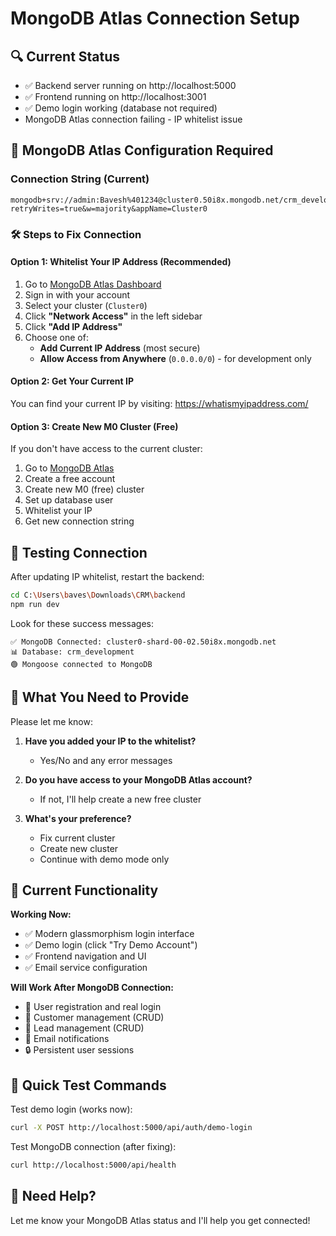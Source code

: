 # MongoDB Atlas Connection Setup

## 🔍 Current Status
- ✅ Backend server running on http://localhost:5000
- ✅ Frontend running on http://localhost:3001  
- ✅ Demo login working (database not required)
-  MongoDB Atlas connection failing - IP whitelist issue

## 🔧 MongoDB Atlas Configuration Required

### Connection String (Current)
```
mongodb+srv://admin:Bavesh%401234@cluster0.50i8x.mongodb.net/crm_development?retryWrites=true&w=majority&appName=Cluster0
```

### 🛠️ Steps to Fix Connection

#### Option 1: Whitelist Your IP Address (Recommended)
1. Go to [MongoDB Atlas Dashboard](https://cloud.mongodb.com/)
2. Sign in with your account
3. Select your cluster (`Cluster0`)
4. Click **"Network Access"** in the left sidebar
5. Click **"Add IP Address"**
6. Choose one of:
   - **Add Current IP Address** (most secure)
   - **Allow Access from Anywhere** (`0.0.0.0/0`) - for development only

#### Option 2: Get Your Current IP
You can find your current IP by visiting: https://whatismyipaddress.com/

#### Option 3: Create New M0 Cluster (Free)
If you don't have access to the current cluster:
1. Go to [MongoDB Atlas](https://www.mongodb.com/cloud/atlas)
2. Create a free account
3. Create new M0 (free) cluster
4. Set up database user
5. Whitelist your IP
6. Get new connection string

## 🧪 Testing Connection

After updating IP whitelist, restart the backend:
```bash
cd C:\Users\baves\Downloads\CRM\backend
npm run dev
```

Look for these success messages:
```
✅ MongoDB Connected: cluster0-shard-00-02.50i8x.mongodb.net
📊 Database: crm_development
🟢 Mongoose connected to MongoDB
```

## 📝 What You Need to Provide

Please let me know:

1. **Have you added your IP to the whitelist?**
   - Yes/No and any error messages

2. **Do you have access to your MongoDB Atlas account?**
   - If not, I'll help create a new free cluster

3. **What's your preference?**
   - Fix current cluster
   - Create new cluster
   - Continue with demo mode only

## 🎯 Current Functionality

**Working Now:**
- ✅ Modern glassmorphism login interface
- ✅ Demo login (click "Try Demo Account")
- ✅ Frontend navigation and UI
- ✅ Email service configuration

**Will Work After MongoDB Connection:**
- 📧 User registration and real login
- 👥 Customer management (CRUD)
- 🎯 Lead management (CRUD)
- 📨 Email notifications
- 🔒 Persistent user sessions

## 🚀 Quick Test Commands

Test demo login (works now):
```bash
curl -X POST http://localhost:5000/api/auth/demo-login
```

Test MongoDB connection (after fixing):
```bash
curl http://localhost:5000/api/health
```

## 📧 Need Help?

Let me know your MongoDB Atlas status and I'll help you get connected!
